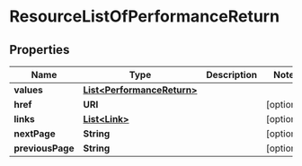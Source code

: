 

# ResourceListOfPerformanceReturn


## Properties

| Name | Type | Description | Notes |
|------------ | ------------- | ------------- | -------------|
|**values** | [**List&lt;PerformanceReturn&gt;**](PerformanceReturn.md) |  |  |
|**href** | **URI** |  |  [optional] |
|**links** | [**List&lt;Link&gt;**](Link.md) |  |  [optional] |
|**nextPage** | **String** |  |  [optional] |
|**previousPage** | **String** |  |  [optional] |



